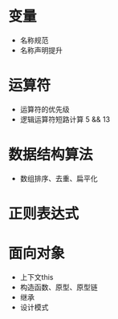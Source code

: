 # 变量
* 名称规范
* 名称声明提升
# 运算符
* 运算符的优先级
* 逻辑运算符短路计算 5 && 13
# 数据结构算法
* 数组排序、去重、扁平化

# 正则表达式

# 面向对象
* 上下文this
* 构造函数、原型、原型链
* 继承
* 设计模式

